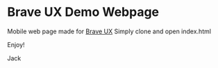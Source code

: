 <h1>Brave UX Demo Webpage</h1>

Mobile web page made for <a href="http://braveux.com/">Brave UX</a>
Simply clone and open index.html

Enjoy!

Jack 
